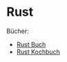 # Rust

Bücher:

- [Rust Buch](https://doc.rust-lang.org/book/title-page.html)
- [Rust Kochbuch](https://rust-lang-nursery.github.io/rust-cookbook/intro.html)